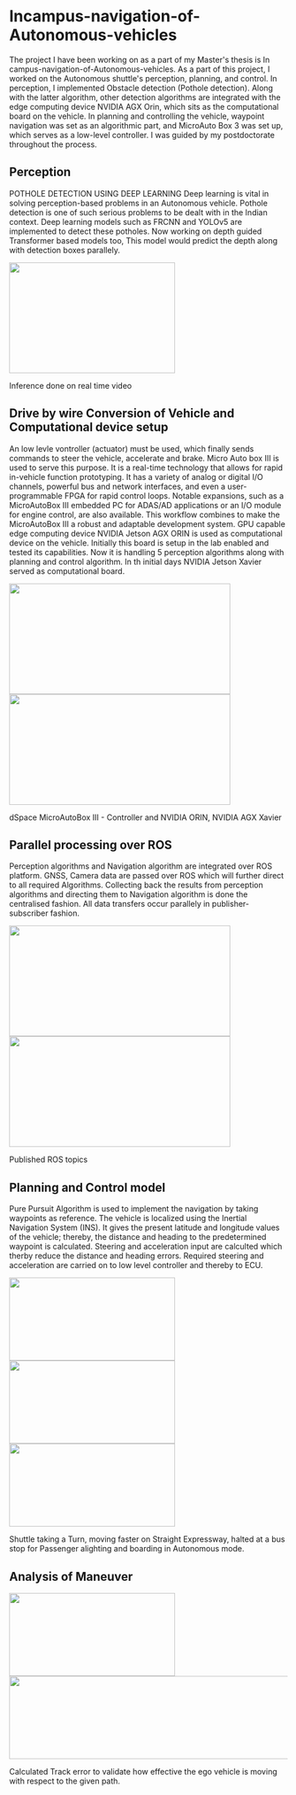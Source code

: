 # Incampus-navigation-of-Autonomous-vehicles

The project I have been working on as a part of my Master's thesis is In campus-navigation-of-Autonomous-vehicles. As a part of this project, I worked on the Autonomous shuttle's perception, planning, and control. In perception, I implemented Obstacle detection (Pothole detection). Along with the latter algorithm, other detection algorithms are integrated with the edge computing device NVIDIA AGX Orin, which sits as the computational board on the vehicle. In planning and controlling the vehicle, waypoint navigation was set as an algorithmic part, and MicroAuto Box 3 was set up, which serves as a low-level controller. I was guided by my postdoctorate throughout the process.


## Perception

POTHOLE DETECTION USING DEEP LEARNING
Deep learning is vital in solving perception-based problems in an Autonomous vehicle. Pothole detection is one of such serious problems to be dealt with in the Indian context. Deep learning models such as FRCNN and YOLOv5 are implemented to detect these potholes.
Now working on depth guided Transformer based models too, This model would predict the depth along with detection boxes parallely.

<img src="https://user-images.githubusercontent.com/89637330/200289420-66fcf64d-38d8-4aec-9306-10b764494cd7.png" width="300" height="200" />

Inference done on real time video

## Drive by wire Conversion of Vehicle and Computational device setup

An low levle vontroller (actuator) must be used, which finally sends commands to steer the vehicle, accelerate and brake. Micro Auto box III is
used to serve this purpose. It is a real-time technology that allows for rapid in-vehicle function prototyping. It has a variety of analog or digital I/O
channels, powerful bus and network interfaces, and even a user-programmable FPGA for rapid control loops. Notable expansions, such as a MicroAutoBox III embedded PC for ADAS/AD applications or an I/O module for engine control, are also available. This workflow combines to make the MicroAutoBox III a robust and adaptable development system.
GPU capable edge computing device NVIDIA Jetson AGX ORIN is used as computational device on the vehicle. Initially this board is setup in the lab enabled and tested its capabilities. Now it is handling 5 perception algorithms along with planning and control algorithm. In th initial days NVIDIA Jetson Xavier served as computational board. 

<img src="https://user-images.githubusercontent.com/89637330/200299994-f9552b24-55f9-4ae8-9bfb-625bf141869b.png" width="400" height="200" /> <img src="https://user-images.githubusercontent.com/89637330/200301811-decaf050-f21a-40a7-8fa8-1af65723913e.png" width="400" height="200" /> 


dSpace MicroAutoBox III - Controller and NVIDIA ORIN, NVIDIA AGX Xavier


## Parallel processing over ROS

Perception algorithms and Navigation algorithm are integrated over ROS platform. GNSS, Camera data are passed over ROS which will further direct to all required Algorithms. Collecting back the results from perception algorithms and directing them to Navigation algorithm is done the centralised fashion. All data transfers occur parallely in publisher-subscriber fashion.

<img src="https://user-images.githubusercontent.com/89637330/200306955-0306da85-6485-40da-96b2-8dcd20f055a7.png" width="400" height="200" /> <img src= "https://user-images.githubusercontent.com/89637330/200307257-2a8de613-78c0-4e45-9839-022c9e5909d4.png" width="400" height="200" />

Published ROS topics

## Planning and Control model

Pure Pursuit Algorithm is used to implement the navigation by taking waypoints as reference. The vehicle is localized using the Inertial Navigation System (INS). It gives the present latitude and longitude values of the vehicle; thereby, the distance and heading to the predetermined waypoint is calculated. Steering and acceleration input are calculted which therby reduce the distance and heading errors. Required steering and acceleration are carried on to low level controller and thereby to ECU.

<img src="https://user-images.githubusercontent.com/89637330/200308990-b52affc7-b362-46e2-83da-05e65053b7df.png" width="300" height="150" /> <img src="https://user-images.githubusercontent.com/89637330/200309010-417e7c30-0785-497c-a77f-ce20ea86c1bb.png" width="300" height="150" /> <img src="https://user-images.githubusercontent.com/89637330/200309027-cbf33aab-b467-4dc8-94b7-980180fdbbe9.png" width="300" height="150" />

Shuttle taking a Turn, moving faster on Straight Expressway, halted at a bus stop for Passenger alighting and boarding in Autonomous mode.

## Analysis of Maneuver
<img src="https://user-images.githubusercontent.com/89637330/200312122-1d71e769-31ea-43d4-9584-26b4516c162d.png" width="300" height="150" /> <img src="https://user-images.githubusercontent.com/89637330/200312144-4a93b7dc-d1cb-4f94-98d4-5af1a101d683.png" width="600" height="150" />

Calculated Track error to validate how effective the ego vehicle is moving with respect to the given path.
